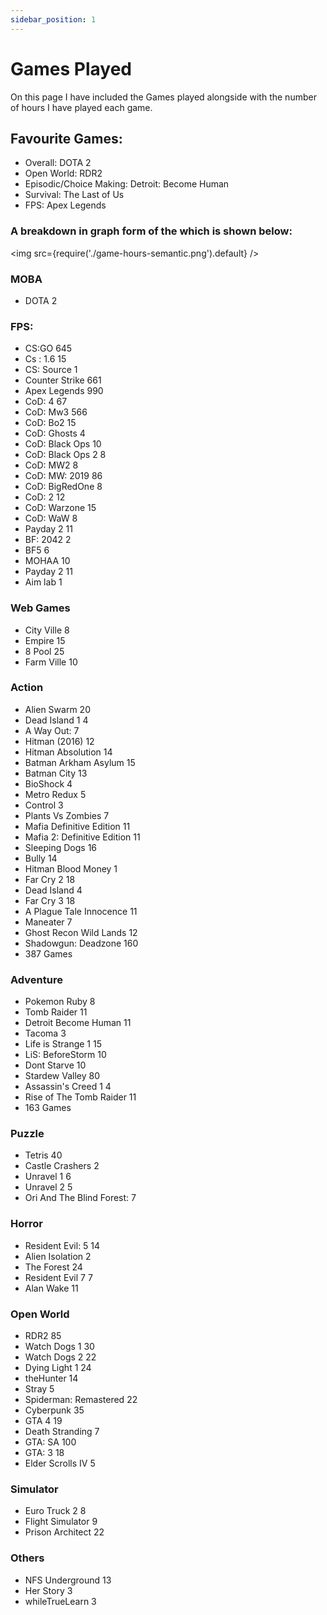 ```yaml
---
sidebar_position: 1
---
```

# Games Played

On this page I have included the Games played alongside with the number of hours I have played each game. 

## Favourite Games:
- Overall: DOTA 2
- Open World: RDR2
- Episodic/Choice Making: Detroit: Become Human
- Survival: The Last of Us
- FPS: Apex Legends

### A breakdown in graph form of the which is shown below:
<img src={require('./game-hours-semantic.png').default} />

### MOBA
- DOTA 2  
### FPS:
- CS:GO 645 
- Cs : 1.6 15
- CS: Source 1
- Counter Strike 661
- Apex Legends 990
- CoD: 4 67
- CoD: Mw3 566
- CoD: Bo2 15 
- CoD: Ghosts 4 
- CoD: Black Ops 10 
- CoD: Black Ops 2 8 
- CoD: MW2 8 
- CoD: MW: 2019 86 
- CoD: BigRedOne 8 
- CoD: 2 12 
- CoD: Warzone 15 
- CoD: WaW 8 
- Payday 2 11 
- BF: 2042 2 
- BF5 6 
- MOHAA 10 
- Payday 2  11 
- Aim lab 1 

### Web Games
- City Ville 8
- Empire 15
- 8 Pool 25
- Farm Ville 10

### Action
- Alien Swarm 20 
- Dead Island 1 4 
- A Way Out: 7 
- Hitman (2016) 12 
- Hitman Absolution 14 
- Batman Arkham Asylum 15 
- Batman City 13 
- BioShock 4 
- Metro Redux 5 
- Control 3 
- Plants Vs Zombies 7 
- Mafia Definitive Edition 11 
- Mafia 2: Definitive Edition 11 
- Sleeping Dogs 16 
- Bully 14 
- Hitman Blood Money 1  
- Far Cry 2 18 
- Dead Island 4 
- Far Cry 3 18 
- A Plague Tale Innocence 11 
- Maneater 7 
- Ghost Recon Wild Lands 12 
- Shadowgun: Deadzone 160 
-  387 Games

### Adventure
- Pokemon Ruby 8 
- Tomb Raider 11 
- Detroit Become Human 11 
- Tacoma 3 
- Life is Strange 1 15 
- LiS: BeforeStorm 10 
- Dont Starve 10 
- Stardew Valley 80 
- Assassin's Creed 1 4 
- Rise of The Tomb Raider 11 
-  163 Games
 
### Puzzle
- Tetris 40 
- Castle Crashers 2 
- Unravel 1 6 
- Unravel 2 5 
- Ori And The Blind Forest: 7 

### Horror
- Resident Evil: 5 14 
- Alien Isolation 2 
- The Forest 24 
- Resident Evil 7 7 
- Alan Wake 11 

### Open World
- RDR2 85 
- Watch Dogs 1 30 
- Watch Dogs 2 22 
- Dying Light 1 24 
- theHunter 14 
- Stray 5 
- Spiderman: Remastered 22 
- Cyberpunk 35 
- GTA 4 19 
- Death Stranding 7 
- GTA: SA 100 
- GTA: 3 18 
- Elder Scrolls IV 5 

### Simulator
- Euro Truck 2 8
- Flight Simulator 9 
- Prison Architect 22 

### Others
- NFS Underground 13
- Her Story 3
- whileTrueLearn 3

